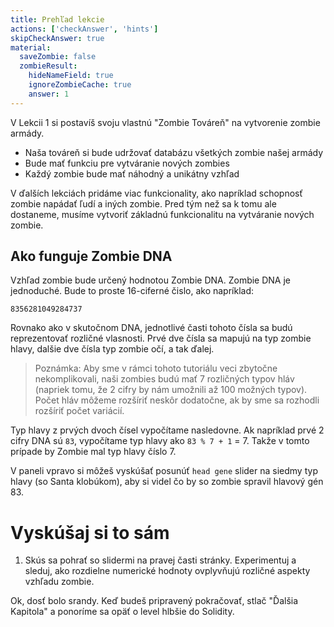 ```yaml
---
title: Prehľad lekcie
actions: ['checkAnswer', 'hints']
skipCheckAnswer: true
material:
  saveZombie: false
  zombieResult:
    hideNameField: true
    ignoreZombieCache: true
    answer: 1
---
```


V Lekcii 1 si postavíš svoju vlastnú "Zombie Továreň" na vytvorenie zombie armády.

* Naša továreň si bude udržovať databázu všetkých zombie našej armády
* Bude mať funkciu pre vytváranie nových zombies
* Každý zombie bude mať náhodný a unikátny vzhľad

V ďalších lekciách pridáme viac funkcionality, ako napríklad schopnosť zombie napádať ľudí a iných zombie. Pred tým než sa k tomu ale dostaneme, musíme vytvoriť základnú funkcionalitu na vytváranie nových zombie.  

## Ako funguje Zombie DNA

Vzhľad zombie bude určený hodnotou Zombie DNA. Zombie DNA je jednoduché. Bude to proste 16-ciferné čislo, ako napríklad:

```
8356281049284737
```

Rovnako ako v skutočnom DNA, jednotlivé časti tohoto čísla sa budú reprezentovať rozličné vlasnosti. Prvé dve čísla sa mapujú na typ zombie hlavy, dalšie dve čísla typ zombie očí, a tak ďalej. 

> Poznámka: Aby sme v rámci tohoto tutoriálu veci zbytočne nekomplikovali, naši zombies budú mať 7 rozličných typov hláv (napriek tomu, že 2 cifry by nám umožnili až 100 možných typov). Počet hláv môžeme rozšíriť neskôr dodatočne, ak by sme sa rozhodli rozšíriť počet variácií.

Typ hlavy z prvých dvoch čísel vypočítame nasledovne. Ak napríklad prvé 2 cifry DNA sú `83`, vypočítame typ hlavy ako `83 % 7 + 1` = 7. Takže v tomto prípade by Zombie mal typ hlavy číslo 7.

V paneli vpravo si môžeš vyskúšať posunúť `head gene` slider na siedmy typ hlavy (so Santa klobúkom), aby si videl čo by so zombie spravil hlavový gén 83.

# Vyskúšaj si to sám

1. Skús sa pohrať so slidermi na pravej časti stránky. Experimentuj a sleduj, ako rozdielne numerické hodnoty ovplyvňujú rozličné aspekty vzhľadu zombie.

Ok, dosť bolo srandy. Keď budeš pripravený pokračovať, stlač "Ďalšia Kapitola" a ponoríme sa opäť o level hlbšie do Solidity. 

